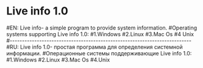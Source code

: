 # Live info 1.0
#EN: Live info- a simple program to provide system information.
#Operating systems supporting Live info 1.0:
#1.Windows
#2.Linux
#3.Mac Os
#4 Unix
#--------------------------------------------------------------------------
#RU: Live info 1.0- простая программа для определения системной информации.
#Операционные системы поддерживающие Live info 1.0:
#1.Windows
#2.Linux
#3.Mac Os
#4.Unix
